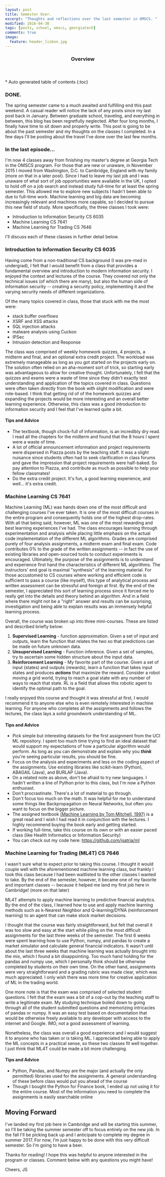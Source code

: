 ```yaml
---
layout: post
title: Semester Over.
excerpt: "Thoughts and reflections over the last semester in OMSCS. "
modified: 2016-04-30
tags: [posts, school, omscs, georgiatech]
comments: true
image:
  feature: header_lisbon.jpg
---
```

<section id="table-of-contents" class="toc">
  <header>
    <h3>Overview</h3>
  </header>
<div id="drawer" markdown="1">
*  Auto generated table of contents
{:toc}
</div>
</section><!-- /#table-of-contents -->

### DONE.
The spring semester came to a much awaited and fulfilling end this past weekend. A casual reader will notice the lack of any posts since my last post back in January. Between graduate school, traveling, and everything in between, this blog has been regretfully neglected. After four long months, I finally have time to sit down and properly write. This post is going to be about the past semester and my thoughts on the classes I completed. In a few days I'll be posting about the travel I've done over the last few months.

### In the last episode...
I'm now 4 classes away from finishing my master's degree at Georgia Tech in the OMSCS program. For those that are new or unaware, in November 2015 I moved from Washington, D.C. to Cambridge, England with my family (more on that in a later post). Since I had to leave my last job and I was unaware of what sort of job opportunities were available in the UK, I opted to hold off on a job search and instead study full-time for at least the spring semester. This allowed me to explore new subjects I hadn't been able to due to full-time work. Machine learning and big data are becoming increasingly relevant and machines more capable, so I decided to pursue this new field of study.  More specifically, the three classes I took were:

* Introduction to Information Security CS 6035
* Machine Learning CS 7641
* Machine Learning for Trading CS 7646

I'll discuss each of these classes in further detail below.

### Introduction to Information Security CS 6035
Having come from a non-traditional CS background (I was pre-med in undergrad), I felt that I would benefit from a class that provides a fundamental overview and introduction to modern information security. I enjoyed the context and lectures of the course. They covered not only the technical issues (of which there are many), but also the human side of information security -- creating a security policy, implementing it and the varying security needs of different organizations.

Of the many topics covered in class, those that stuck with me the most were:
- stack buffer overflows
- XSRF and XSS attacks
- SQL injection attacks
- malware analysis using Cuckoo
- IPSec
- Intrusion detection and Response

The class was comprised of weekly homework quizzes, 4 projects, a midterm and final, and an optional extra credit project. The workload was extremely manageable as long as you got started on the projects early on. The solution often relied on an aha-moment sort of trick, so starting early was advantageous to allow for creative thought. Unfortunately, I felt that the quizzes and exams were a waste of time since they didn't exactly test understanding and application of the topics covered in class. Questions were often taken directly from the book with slight modification and were rote-based. I think that getting rid of of the homework quizzes and expanding the projects would be more interesting and an overall better learning experience. Otherwise, this class was a good introduction to information security and I feel that I've learned quite a bit.

#### Tips and Advice
* The textbook, though chock-full of information, is an incredibly dry read. I read all the chapters for the midterm and found that the 8 hours I spent were a waste of time.
* A lot of official announcement information and project requirements were dispersed in Piazza posts by the teaching staff. It was a slight nuisance since students often had to seek clarification in class forums and gave the impression that project requirements were half-baked. So pay attention to Piazza, and contribute as much as possible to help your fellow classmates!
* Do the extra credit project. It's fun, a good learning experience, and well... it's extra credit.


### Machine Learning CS 7641
Machine Learning (ML) was hands down one of the most difficult and challenging courses I've ever taken. It is one of the most difficult courses in the entire program and consequently holds one of the highest drop-rates. With all that being said, however, ML was one of the most rewarding and best learning experiences I've had. The class encourages learning through experimentation and analysis while placing little emphasis on the actual code implementation of the different ML algorithms. Grades are comprised purely of four analysis assignments, a midterm exam and final exam. Code contributes 0% to the grade of the written assignments -- in fact the use of existing libraries and  open-sourced tools to conduct experiments is encouraged. Ultimately, the purpose of the assignments is to understand and experience first hand the characteristics of different ML algorithms. The instructors' end goal is maximal "synthesis" of the learning material. For those accustomed to CS courses where working and efficient code is sufficient to pass a course (like myself), this type of analytical process and written assessment can be stressful and foreign at first. By the end of the semester, I appreciated this sort of learning process since it forced me to really get into the details and theory behind an algorithm. And in a field where there might not be a "right" answer and results can be surprising, investigation and being able to explain results was an immensely helpful learning process.

Overall, the course was broken up into three mini-courses. These are listed and described briefly below:

1. **Supervised Learning** - function approximation. Given a set of input and outputs, learn the function that relates the two so that predictions can be made on future unknown data.
2. **Unsupervised Learning** - Function inference. Given a set of samples, try to ascertain some hidden structure about the input data.
3. **Reinforcement Learning** - My favorite part of the course. Given a set of input (states) and outputs (rewards), learn a function that takes input states and produces ***actions*** that maximize the reward. Consider a robot moving a grid world, trying to reach a goal state with any number of ways to reach that state. RL is a field that allows this robotic agent to identify the optimal path to the goal.

I really enjoyed this course and thought it was stressful at first, I would recommend it to anyone else who is even remotely interested in machine learning. For anyone who completes all the assignments and follows the lectures, the class lays a solid groundwork understanding of ML.

#### Tips and Advice
* Pick simple but interesting datasets for the first assignment from the UCI ML repository. I spent too much time trying to find an ideal dataset that would support my expectations of how a particular algorithm would perform. As long as you can demonstrate and explain why you ***think*** you're seeing particular results, you should be fine.
* Focus on the analysis and experiments and less on the coding aspect of the assignments. Use existing libraries like scikit-learn (Python), ABAGAIL (Java), and BURLAP (Java).
* On a related note as above, don't be afraid to try new languages. I hadn't written a line of Python prior to this class, but I'm now a Python enthusiast.
* Don't procrastinate. There's a lot of material to go through.
* Don't focus too much on the math. It was helpful for me to understand some things like Backpropagation on Neural Networks, but often you want to focus on the bigger picture.
* The assigned textbook <a href="http://www.cs.cmu.edu/~tom/mlbook.html">(Machine Learning by Tom Mitchell, 1997)</a> is a great read and I wish I had read it in conjunction with the lectures. I highly recommend buying the book early and getting started.
* If working full-time, take this course on its own or with an easier paced class (like Health Informatics or Information Security)
* You can check out my code here: https://github.com/jsatria/ml

### Machine Learning for Trading (ML4T) CS 7646
I wasn't sure what to expect prior to taking this course. I thought it would couple well with the aforementioned machine learning class, but frankly I took this class because I had been waitlisted to the other classes I wanted to take. By the end of the semester, however, it became one of my favorite and important classes -- because it helped me land my first job here in Cambridge! (more on that later)

ML4T attempts to apply machine learning to predictive financial analytics. By the end of the class, I learned how to use and apply machine learning methods such as k-Nearest Neighbor and Q-learning/DYNA (reinforcement learning) to an agent that can make stock market decisions.

I thought that the course was fairly straightforward, but felt that overall it was too slow and easy at the start while piling on the most difficult assignments for the last three weeks of the semester. The first 6 weeks were spent learning how to use Python, numpy, and pandas to create a market simulator and calculate general financial indicators. It wasn't until about the last three weeks that machine learning was actually brought into the mix, which I found a bit disappointing. Too much hand holding for the pandas and numpy use, which I personally think should be otherwise completed by students on their own time. On the other hand, assignments were very straightforward and a grading rubric was made clear, which was much appreciated. I only wish there was more time for creative application of ML in the trading world.

One more note is that the exam was comprised of selected student questions. I felt that the exam was a bit of a cop-out by the teaching staff to write a legitimate exam. My studying technique boiled down to going through all of the student submitted questions and memorizing intricacies of pandas or numpy. It was an easy test based on documentation that would be otherwise freely available to any developer with access to the internet and Google. IMO, not a good assessment of learning.

Nonetheless, the class was overall a good experience and I would suggest it to anyone who has taken or is taking ML. I appreciated being able to apply the ML concepts in a practical sense, so these two classes fit well together. I just think that ML4T could be made a bit more challenging.

#### Tips and Advice
* Python, Pandas, and Numpy are the major (and actually the only permitted) libraries used for the assignments. A general understanding of these before class would put you ahead of the course
* Though I bought the Python for Finance book, I ended up not using it for the entire course. Most of the information you need to complete the assignments is easily searchable online

## Moving Forward
I've landed my first job here in Cambridge and will be starting this summer, so I'll be taking the summer semester off to focus entirely on the new job. In the fall I'll be picking back up and I anticipate to complete my degree in summer 2017. For now, I'm just happy to be done with this very difficult semester. So I'm going to have a beer.

Thanks for reading! I hope this was helpful to anyone interested in the program or classes. Comment below with any questions you might have!


Cheers,
JS

